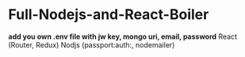 # Full-Nodejs-and-React-Boiler
**add you own .env file with jw key, mongo uri, email, password**
React (Router, Redux) Nodjs (passport:auth:, nodemailer)
